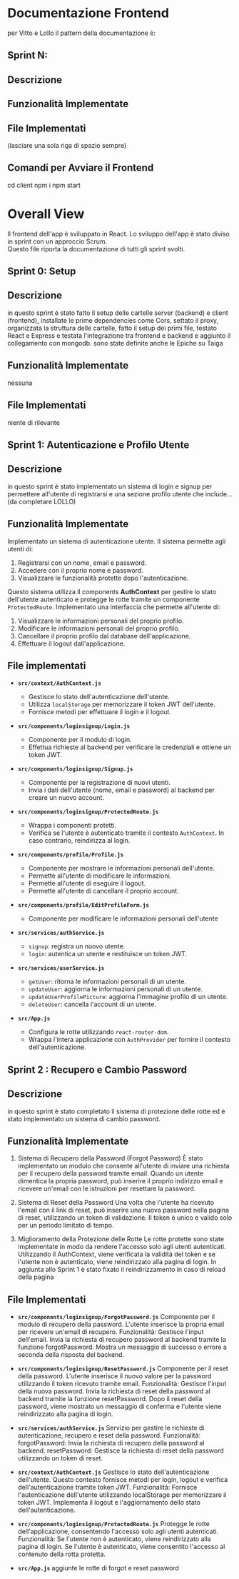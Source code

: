 # Documentazione Frontend

per Vitto e Lollo il pattern della documentazione è: 

## Sprint N:

## Descrizione

## Funzionalità Implementate

## File Implementati

(lasciare una sola riga di spazio sempre)

## Comandi per Avviare il Frontend

cd client
npm i
npm start

# Overall View

Il frontend dell'app è sviluppato in React.
Lo sviluppo dell'app è stato diviso in sprint con un approccio Scrum.  
Questo file riporta la documentazione di tutti gli sprint svolti.  

## Sprint 0: Setup 

## Descrizione 

in questo sprint è stato fatto il setup delle cartelle server (backend) e client (frontend), installate le prime dependencies come Cors, 
settato il proxy, organizzata la struttura delle cartelle, fatto il setup dei primi file, testato React e Express e testata l'integrazione
tra frontend e backend e aggiunto il collegamento con mongodb. sono state definite anche le Epiche su Taiga

## Funzionalità Implementate

nessuna

## File Implementati

niente di rilevante 

## Sprint 1: Autenticazione e Profilo Utente

## Descrizione 

in questo sprint è stato implementato un sistema di login e signup per permettere all'utente di registrarsi 
e una sezione profilo utente che include... (da completare LOLLO)

## Funzionalità Implementate 

Implementato un sistema di autenticazione utente. Il sistema permette agli utenti di:

1. Registrarsi con un nome, email e password.
2. Accedere con il proprio nome e password.
3. Visualizzare le funzionalità protette dopo l'autenticazione.

Questo sistema utilizza il components **AuthContext** per gestire lo stato dell'utente autenticato e protegge le rotte tramite un componente `ProtectedRoute`.
Implementato una interfaccia che permette all'utente di:
1. Visualizzare le informazioni personali del proprio profilo.
2. Modificare le informazioni personali del proprio profilo.
3. Cancellare il proprio profilo dal database dell'applicazione.
4. Effettuare il logout dall'applicazione.

## File implementati

- **`src/context/AuthContext.js`**
  - Gestisce lo stato dell'autenticazione dell'utente.
  - Utilizza `localStorage` per memorizzare il token JWT dell'utente.
  - Fornisce metodi per effettuare il login e il logout.

- **`src/components/loginsignup/Login.js`**
  - Componente per il modulo di login.
  - Effettua richieste al backend per verificare le credenziali e ottiene un token JWT.

- **`src/components/loginsignup/Signup.js`**
  - Componente per la registrazione di nuovi utenti.
  - Invia i dati dell'utente (nome, email e password) al backend per creare un nuovo account.

- **`src/components/loginsignup/ProtectedRoute.js`**
  - Wrappa i componenti protetti.
  - Verifica se l'utente è autenticato tramite il contesto `AuthContext`. In caso contrario, reindirizza al login.

- **`src/components/profile/Profile.js`**
  - Componente per mostrare le informazioni personali dell'utente.
  - Permette all'utente di modificare le informazioni.
  - Permette all'utente di eseguire il logout.
  - Permette all'utente di cancellare il proprio account.

- **`src/components/profile/EditProfileForm.js`**
  - Componente per modificare le informazioni personali dell'utente

- **`src/services/authService.js`**
    - `signup`: registra un nuovo utente.
    - `login`: autentica un utente e restituisce un token JWT.

- **`src/services/userService.js`**
    - `getUser`: ritorna le informazioni personali di un utente.
    - `updateUser`: aggiorna le informazioni personali di un utente.
    - `updateUserProfilePicture`: aggiorna l'immagine profilo di un utente.
    - `deleteUser`: cancella l'account di un utente.

- **`src/App.js`**
  - Configura le rotte utilizzando `react-router-dom`.
  - Wrappa l'intera applicazione con `AuthProvider` per fornire il contesto dell'autenticazione.

## Sprint 2 : Recupero e Cambio Password

## Descrizione

in questo sprint è stato completato il sistema di protezione delle rotte ed è stato implementato 
un sistema di cambio password.

## Funzionalità Implementate

1. Sistema di Recupero della Password (Forgot Password)
È stato implementato un modulo che consente all'utente di inviare una richiesta per il recupero della password tramite email.
Quando un utente dimentica la propria password, può inserire il proprio indirizzo email e ricevere un'email con le istruzioni per resettare la password.

2. Sistema di Reset della Password
Una volta che l'utente ha ricevuto l'email con il link di reset, può inserire una nuova password nella pagina di reset, utilizzando un token di validazione. 
Il token è unico e valido solo per un periodo limitato di tempo.

3. Miglioramento della Protezione delle Rotte
Le rotte protette sono state implementate in modo da rendere l'accesso solo agli utenti autenticati.
Utilizzando il AuthContext, viene verificata la validità del token e se l'utente non è autenticato, viene reindirizzato alla pagina di login.
In aggiunta allo Sprint 1 è stato fixato il reindirizzamento in caso di reload della pagina 

## File Implementati

- **`src/components/loginsignup/ForgotPassword.js`**
Componente per il modulo di recupero della password. L'utente inserisce la propria email per ricevere un'email di recupero.
Funzionalità:
Gestisce l'input dell'email.
Invia la richiesta di recupero password al backend tramite la funzione forgotPassword.
Mostra un messaggio di successo o errore a seconda della risposta del backend.

- **`src/components/loginsignup/ResetPassword.js`**
Componente per il reset della password. L'utente inserisce il nuovo valore per la password utilizzando il token ricevuto tramite email.
Funzionalità:
Gestisce l'input della nuova password.
Invia la richiesta di reset della password al backend tramite la funzione resetPassword.
Dopo il reset della password, viene mostrato un messaggio di conferma e l'utente viene reindirizzato alla pagina di login.

- **`src/services/authService.js`**
Servizio per gestire le richieste di autenticazione, recupero e reset della password.
Funzionalità:
forgotPassword: Invia la richiesta di recupero della password al backend.
resetPassword: Gestisce la richiesta di reset della password utilizzando un token di reset.

- **`src/context/AuthContext.js`**
Gestisce lo stato dell'autenticazione dell'utente. Questo contesto fornisce metodi per login, logout e verifica dell'autenticazione tramite token JWT.
Funzionalità:
Fornisce l'autenticazione dell'utente utilizzando localStorage per memorizzare il token JWT.
Implementa il logout e l'aggiornamento dello stato dell'autenticazione.

- **`src/components/loginsignup/ProtectedRoute.js`**
Protegge le rotte dell'applicazione, consentendo l'accesso solo agli utenti autenticati.
Funzionalità:
Se l'utente non è autenticato, viene reindirizzato alla pagina di login.
Se l'utente è autenticato, viene consentito l'accesso al contenuto della rotta protetta.

- **`src/App.js`**
aggiunte le rotte di forgot e reset password
